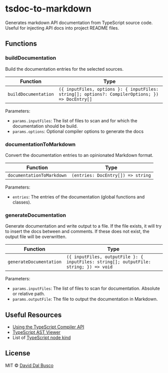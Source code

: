 # tsdoc-to-markdown

Generates markdown API documentation from TypeScript source code. Useful for injecting API docs into project README files.

<!-- TSDOC_START -->

## Functions

### buildDocumentation

Build the documentation entries for the selected sources.

| Function             | Type                                                                                            |
| -------------------- | ----------------------------------------------------------------------------------------------- |
| `buildDocumentation` | `({ inputFiles, options }: { inputFiles: string[]; options?: CompilerOptions; }) => DocEntry[]` |

Parameters:

- `params.inputFiles`: The list of files to scan and for which the documentation should be build.
- `params.options`: Optional compiler options to generate the docs

### documentationToMarkdown

Convert the documentation entries to an opinionated Markdown format.

| Function                  | Type                              |
| ------------------------- | --------------------------------- |
| `documentationToMarkdown` | `(entries: DocEntry[]) => string` |

Parameters:

- `entries`: The entries of the documentation (global functions and classes).

### generateDocumentation

Generate documentation and write output to a file.
If the file exists, it will try to insert the docs between <!-- TSDOC_START --> and <!-- TSDOC_END --> comments.
If these does not exist, the output file will be overwritten.

| Function                | Type                                                                                  |
| ----------------------- | ------------------------------------------------------------------------------------- |
| `generateDocumentation` | `({ inputFiles, outputFile }: { inputFiles: string[]; outputFile: string; }) => void` |

Parameters:

- `params.inputFiles`: The list of files to scan for documentation. Absolute or relative path.
- `params.outputFile`: The file to output the documentation in Markdown.

<!-- TSDOC_END -->

## Useful Resources

- [Using the TypeScript Compiler API](https://github.com/microsoft/TypeScript/wiki/Using-the-Compiler-API)
- [TypeScript AST Viewer](https://ts-ast-viewer.com/#)
- List of [TypeScript node kind](https://github.com/microsoft/TypeScript/blob/main/lib/typescript.d.ts)

## License

MIT © [David Dal Busco](mailto:david.dalbusco@outlook.com)

